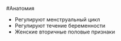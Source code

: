 #Анатомия 
- Регулируют менструальный цикл
- Регулируют течение беременности
- Женские вторичные половые признаки 